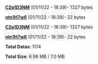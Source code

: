 [**C2p1D3NM**](/data/C2p1D3NM.txt) (01/11/22 - 18:39)- 1327 bytes

[**ntn1H7w6**](/data/ntn1H7w6.txt) (01/11/22 - 18:39)- 22 bytes

[**C2p1D3NM**](/data/C2p1D3NM.txt) (01/11/22 - 18:39)- 1327 bytes

[**ntn1H7w6**](/data/ntn1H7w6.txt) (01/11/22 - 18:39)- 22 bytes

**Total Datas**: 1174

**Total Size**: 6.98 MB / 7.0 MB